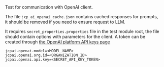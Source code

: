 Test for communication with OpenAI client.

The file `jcp_ai_openai_cache.json` contains cached responses for prompts, it should be removed if you need to ensure
request to LLM.

It requires `secret_properties.properties` file in the test module root, the file should contain options with parameters for the client.
A token can be created
through [the OpenAI platform API keys page](https://platform.openai.com/settings/organization/api-keys)

```properties
jcpai.openai.model=<MODEL_NAME>
jcpai.openai.org.id=<ORGANIZATION_ID>
jcpai.openai.api.key=<SECRET_API_KEY_TOKEN>
```
